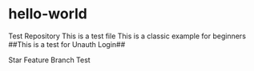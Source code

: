 # hello-world
Test Repository
This is a test file
This is a classic example for beginners
##This is a test for Unauth Login##


Star Feature Branch Test
